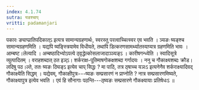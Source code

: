 ```yaml
---
index: 4.1.74
sutra: यङश्चाप्‌
vritti: padamanjari
---
```


 पकारः ङ्याप्प्रातिपदिकात्ऽ इत्यत्र सामान्यग्रहणार्थः, स्वरस्तु परत्वाच्चित्स्वर एव भवति । ञ्यङः ष्यङ्श्च सामान्यग्रहणमिति । यद्यपि ष्यङ्स्त्रियामेव विधीयते, तथापि डित्करणसामर्थ्यातस्याप्यत्र ग्रहणमिति भावः । आम्बष्ट।लेत्यादि । अम्बष्ठादिभ्योऽपत्ये ठ्वृद्धेत्कोसलाजादाञ्ञ्यङ्ऽ । कारीषगन्ध्येति । स्वादिसूत्रे व्युत्पादितम् । वराहशब्दात् ठत इञ्ऽ। शर्कराक्ष-पूतिमाषगोकक्षशब्दा गर्गादयः । ननु च गौकाक्ष्यशब्दः क्रौड।लदिषु पठ।ल्ते, ततः ष्यङः ठ्यिङ्ऽ इत्येव चाप् सिद्धः ? मा पाठि, तत्र ठ्षाच्च यञःऽ इत्यनेनैव शर्कराक्ष्यादिवद् गौकाक्ष्येति सिद्धम् । यद्येवम्, गौकाक्षीपुत्रः---ष्यङः सम्प्रसारणं न प्राप्नोति ? नात्र सम्प्रसारणमिष्यते, गौकाक्ष्यापुत्र इत्येव भवति । एवं हि सौनागाः पठन्ति---ठ्ष्यङः सम्प्रसारणे गौकक्ष्यायाः प्रतिषेधःऽ ॥